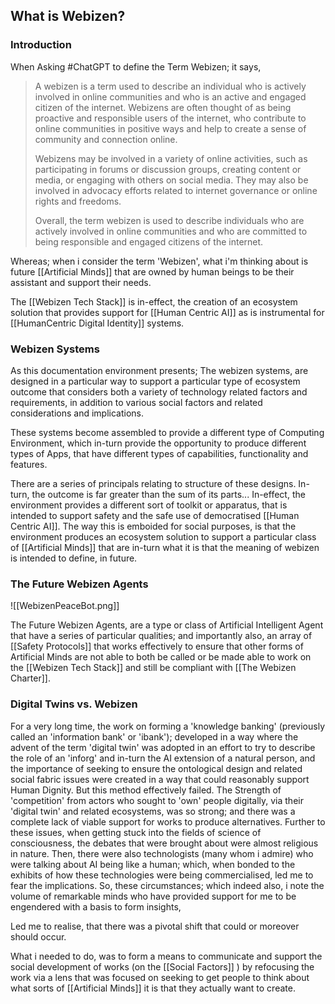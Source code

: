 ## What is Webizen?

### Introduction

When Asking #ChatGPT to define the Term Webizen; it says,

>A webizen is a term used to describe an individual who is actively involved in online communities and who is an active and engaged citizen of the internet. Webizens are often thought of as being proactive and responsible users of the internet, who contribute to online communities in positive ways and help to create a sense of community and connection online.
>
>Webizens may be involved in a variety of online activities, such as participating in forums or discussion groups, creating content or media, or engaging with others on social media. They may also be involved in advocacy efforts related to internet governance or online rights and freedoms.
>
>Overall, the term webizen is used to describe individuals who are actively involved in online communities and who are committed to being responsible and engaged citizens of the internet.

Whereas; when i consider the term 'Webizen', what i'm thinking about is future [[Artificial Minds]] that are owned by human beings to be their assistant and support their needs. 

The [[Webizen Tech Stack]] is in-effect, the creation of an ecosystem solution that provides support for [[Human Centric AI]] as is instrumental for [[HumanCentric Digital Identity]] systems.

### Webizen Systems
As this documentation environment presents; The webizen systems, are designed in a particular way to support a particular type of ecosystem outcome that considers both a variety of technology related factors and requirements, in addition to various social factors and related considerations and implications. 

These systems become assembled to provide a different type of Computing Environment, which in-turn provide the opportunity to produce different types of Apps, that have different types of capabilities, functionality and features. 

There are a series of principals relating to structure of these designs.  In-turn, the outcome is far greater than the sum of its parts...  In-effect, the environment provides a different sort of toolkit or apparatus, that is intended to support safety and the safe use of democratised [[Human Centric AI]].   The way this is emboided for social purposes, is that the environment produces an ecosystem solution to support a particular class of [[Artificial Minds]] that are in-turn what it is that the meaning of webizen is intended to define, in future. 

### The Future Webizen Agents

![[WebizenPeaceBot.png]]

The Future Webizen Agents, are a type or class of Artificial Intelligent Agent that have a series of particular qualities; and importantly also, an array of [[Safety Protocols]] that works effectively to ensure that other forms of Artificial Minds are not able to both be called or be made able to work on the [[Webizen Tech Stack]] and still be compliant with [[The Webizen Charter]].

### Digital Twins vs. Webizen

For a very long time, the work on forming a 'knowledge banking' (previously called an 'information bank' or 'ibank'); developed in a way where the advent of the term 'digital twin' was adopted in an effort to try to describe the role of an 'inforg' and in-turn the AI extension of a natural person, and the importance of seeking to ensure the ontological design and related social fabric issues were created in a way that could reasonably support Human Dignity.  But this method effectively failed.  The Strength of 'competition' from actors who sought to 'own' people digitally, via their 'digital twin' and related ecosystems, was so strong; and there was a complete lack of viable support for works to produce alternatives.  Further to these issues, when getting stuck into the fields of science of consciousness, the debates that were brought about were almost religious in nature.  Then, there were also technologists (many whom i admire) who were talking about AI being like a human; which, when bonded to the exhibits of how these technologies were being commercialised, led me to fear the implications.   So, these circumstances; which indeed also, i note the volume of remarkable minds who have provided support for me to be engendered with a basis to form insights,

Led me to realise, that there was a pivotal shift that could or moreover should occur. 

What i needed to do, was to form a means to communicate and support the social development of works (on the [[Social Factors]] ) by refocusing the work via a lens that was focused on seeking to get people to think about what sorts of [[Artificial Minds]] it is that they actually want to create.  